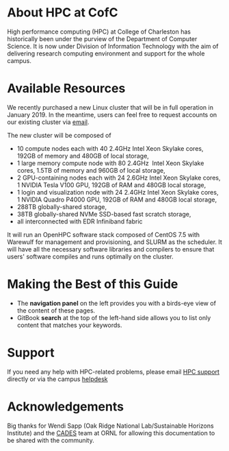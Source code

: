 # About HPC at CofC

High performance computing (HPC) at College of Charleston has historically been under the purview of
the Department of Computer Science. It is now under Division of Information Technology with the aim
of delivering research computing environment and support for the whole campus. 

# Available Resources

We recently purchased a new Linux cluster that will be in full operation in January 2019. In
the meantime, users can feel free to request accounts on our existing cluster via [email](mailto:temelsob@cofc.edu,mosesd@cofc.edu).

The new cluster will be composed of
- 10 compute nodes each with 40 2.4GHz Intel Xeon Skylake cores, 192GB of memory and 480GB of local storage, 
- 1 large memory compute node with 80 2.4GHz  Intel Xeon Skylake cores, 1.5TB of memory and 960GB of local storage,
- 2 GPU-containing nodes each with 24 2.6GHz Intel Xeon Skylake cores, 1 NVIDIA Tesla V100 GPU, 192GB of RAM and 480GB local storage, 
- 1 login and visualization node with 24 2.4GHz Intel Xeon Skylake cores, 1 NVIDIA Quadro P4000 GPU, 192GB of RAM and 480GB local storage, 
- 288TB globally-shared storage, 
- 38TB globally-shared NVMe SSD-based fast scratch storage, 
- all interconnected with EDR Infiniband fabric 

It will run an OpenHPC software stack composed of CentOS 7.5 with Warewulf for management and provisioning, and SLURM as the scheduler. It will 
have all the necessary software libraries and compilers to ensure that users' software compiles and runs optimally on the cluster.

# Making the Best of this Guide

* The **navigation panel** on the left provides you with a birds-eye view of the content of these pages.
* GitBook **search** at the top of the left-hand side allows you to list only content that matches your keywords.

# Support

If you need any help with HPC-related problems, please email [HPC
  support](mailto:temelsob@cofc.edu) directly or via the campus [helpdesk](mailto:helpdesk@cofc.edu)

# Acknowledgements

Big thanks for Wendi Sapp (Oak Ridge National Lab/Sustainable Horizons Institute) and the
[CADES](https://cades.ornl.gov/) team at ORNL for allowing this documentation to be shared with the
community.
